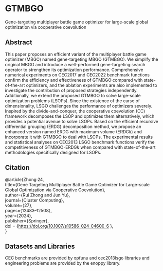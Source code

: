 # GTMBGO
Gene-targeting multiplayer battle game optimizer for large-scale global optimization via cooperative coevolution

## Abstract
This paper proposes an efficient variant of the multiplayer battle game optimizer (MBGO) named gene-targeting MBGO (GTMBGO). We simplify the original MBGO and introduce a well-performed gene-targeting search operator to strengthen its optimization performance. Comprehensive numerical experiments on CEC2017 and CEC2022 benchmark functions confirm the efficiency and effectiveness of GTMBGO compared with state-of-the-art optimizers, and the ablation experiments are also implemented to investigate the contribution of proposed strategies independently. Additionally, we extend the proposed GTMBGO to solve large-scale optimization problems (LSOPs). Since the existence of the curse of dimensionality, LSGO challenges the performance of optimizers severely. Inspired by the divide-and-conquer, the cooperative coevolution (CC) framework decomposes the LSOP and optimizes them alternatively, which provides a potential avenue to solve LSOPs. Based on the efficient recursive differential grouping (ERDG) decomposition method, we propose an enhanced version named ERDG with maximum volume (ERDG$k$) and incorporate it with GTMBGO to deal with LSOPs. The experimental results and statistical analyses on CEC2013 LSGO benchmark functions verify the competitiveness of GTMBGO-ERDG$k$ when compared with state-of-the-art methodologies specifically designed for LSOPs.

## Citation
@article{Zhong:24,  
  title={Gene Targeting Multiplayer Battle Game Optimizer for Large-scale Global Optimization via Cooperative Coevolution},  
  author={Rui Zhong and Jun Yu},  
  journal={Cluster Computing},  
  volume={27},  
  pages={12483–12508},  
  year={2024},  
  publisher={Springer},  
  doi = {https://doi.org/10.1007/s10586-024-04600-6 },  
}

## Datasets and Libraries
CEC benchmarks are provided by opfunu and cec2013lsgo libraries and engineering problems are provided by the enoppy library.
